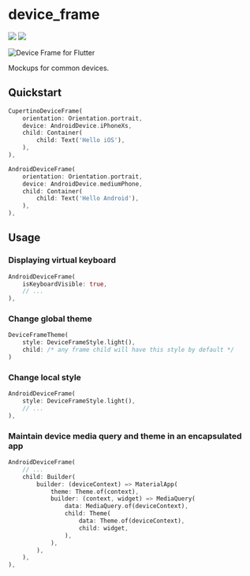 # device_frame

<p>
  <a href="https://pub.dartlang.org/packages/device_frame"><img src="https://img.shields.io/pub/v/device_frame.svg"></a>
  <a href="https://www.buymeacoffee.com/aloisdeniel">
    <img src="https://img.shields.io/badge/$-donate-ff69b4.svg?maxAge=2592000&amp;style=flat">
  </a>
</p>

<p>
  <img src="https://github.com/aloisdeniel/flutter_device_preview/raw/master/device_frame/example/example.gif" alt="Device Frame for Flutter" />
</p>


Mockups for common devices.

## Quickstart

```dart
CupertinoDeviceFrame(
    orientation: Orientation.portrait,
    device: AndroidDevice.iPhoneXs,
    child: Container(
        child: Text('Hello iOS'),
    ),
),
```

```dart
AndroidDeviceFrame(
    orientation: Orientation.portrait,
    device: AndroidDevice.mediumPhone,
    child: Container(
        child: Text('Hello Android'),
    ),
),
```

## Usage

### Displaying virtual keyboard

```dart
AndroidDeviceFrame(
    isKeyboardVisible: true,
    // ...
),
```

### Change global theme

```dart
DeviceFrameTheme(
    style: DeviceFrameStyle.light(),
    child: /* any frame child will have this style by default */
)
```

### Change local style

```dart
AndroidDeviceFrame(
    style: DeviceFrameStyle.light(),
    // ...
),
```

### Maintain device media query and theme in an encapsulated app


```dart
AndroidDeviceFrame(
    // ...
    child: Builder(
        builder: (deviceContext) => MaterialApp(
            theme: Theme.of(context),
            builder: (context, widget) => MediaQuery(
                data: MediaQuery.of(deviceContext),
                child: Theme(
                    data: Theme.of(deviceContext),
                    child: widget,
                ),
            ),
        ),
    ),
),
```